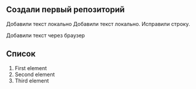 ## Создали первый репозиторий

Добавили текст локально
Добавили текст локально. Исправили строку.

Добавили текст через браузер

## Список
1. First element
2. Second element
3. Third element

